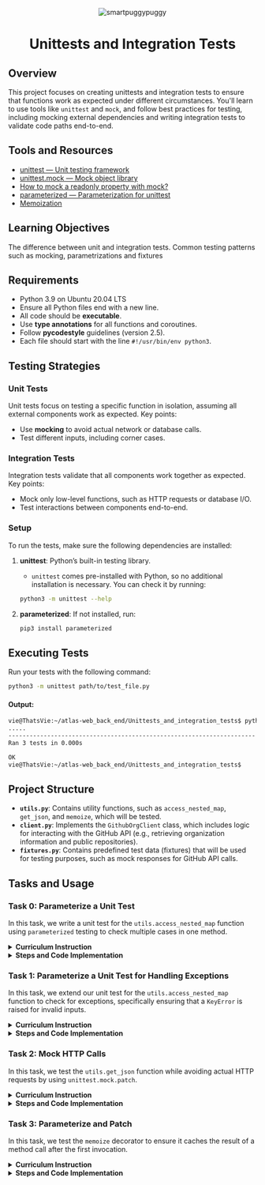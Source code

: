 <p align="center">
  <img src="https://github.com/user-attachments/assets/e42b6a69-0c9d-45c8-85f1-64f399f1d0b1" alt="smartpuggypuggy" />
</p>

<h1 align="center">Unittests and Integration Tests</h1>


## Overview
This project focuses on creating unittests and integration tests to ensure that functions work as expected under different circumstances. You'll learn to use tools like `unittest` and `mock`, and follow best practices for testing, including mocking external dependencies and writing integration tests to validate code paths end-to-end.

## Tools and Resources
- [unittest — Unit testing framework](https://docs.python.org/3/library/unittest.html)
- [unittest.mock — Mock object library](https://docs.python.org/3/library/unittest.mock.html)
- [How to mock a readonly property with mock?](https://stackoverflow.com/questions/11836436/how-to-mock-a-readonly-property-with-mock)
- [parameterized — Parameterization for unittest](https://pypi.org/project/parameterized/)
- [Memoization](https://en.wikipedia.org/wiki/Memoization)

## Learning Objectives

The difference between unit and integration tests.
Common testing patterns such as mocking, parametrizations and fixtures

  

## Requirements
- Python 3.9 on Ubuntu 20.04 LTS
- Ensure all Python files end with a new line.
- All code should be **executable**.
- Use **type annotations** for all functions and coroutines.
- Follow **pycodestyle** guidelines (version 2.5).
- Each file should start with the line `#!/usr/bin/env python3`.


## Testing Strategies

### Unit Tests
Unit tests focus on testing a specific function in isolation, assuming all external components work as expected. Key points:
- Use **mocking** to avoid actual network or database calls.
- Test different inputs, including corner cases.

### Integration Tests
Integration tests validate that all components work together as expected. Key points:
- Mock only low-level functions, such as HTTP requests or database I/O.
- Test interactions between components end-to-end.

### Setup

To run the tests, make sure the following dependencies are installed:

1. **unittest**: Python’s built-in testing library.
   - `unittest` comes pre-installed with Python, so no additional installation is necessary. You can check it by running:
   ```bash
   python3 -m unittest --help
   ```

2. **parameterized**: If not installed, run:
   ```bash
   pip3 install parameterized
   ```

## Executing Tests
Run your tests with the following command:
```bash
python3 -m unittest path/to/test_file.py
```
####  Output:
```bash
vie@ThatsVie:~/atlas-web_back_end/Unittests_and_integration_tests$ python3 -m unittest test_utils.py
.....
----------------------------------------------------------------------
Ran 3 tests in 0.000s

OK
vie@ThatsVie:~/atlas-web_back_end/Unittests_and_integration_tests$
```


## Project Structure
- **`utils.py`**: Contains utility functions, such as `access_nested_map`, `get_json`, and `memoize`, which will be tested.
- **`client.py`**: Implements the `GithubOrgClient` class, which includes logic for interacting with the GitHub API (e.g., retrieving organization information and public repositories).
- **`fixtures.py`**: Contains predefined test data (fixtures) that will be used for testing purposes, such as mock responses for GitHub API calls.


## Tasks and Usage

### Task 0: Parameterize a Unit Test

In this task, we write a unit test for the `utils.access_nested_map` function using `parameterized` testing to check multiple cases in one method.

<details>
  <summary><strong>Curriculum Instruction</strong></summary>

Familiarize yourself with the `utils.access_nested_map` function and understand its purpose. Play with it in the Python console to make sure you understand.

In this task you will write the first unit test for `utils.access_nested_map`.

- Create a `TestAccessNestedMap` class that inherits from `unittest.TestCase`.
- Implement the `TestAccessNestedMap.test_access_nested_map` method to test that the method returns what it is supposed to.
- Decorate the method with `@parameterized.expand` to test the function for the following inputs:
  - `nested_map={"a": 1}, path=("a",)`
  - `nested_map={"a": {"b": 2}}, path=("a",)`
  - `nested_map={"a": {"b": 2}}, path=("a", "b")`
- For each of these inputs, test with `assertEqual` that the function returns the expected result.
- The body of the test method should not be longer than 2 lines.

</details>

<details>
  <summary><strong>Steps and Code Implementation</strong></summary>

### Steps:

1. **Understand the Function**: `utils.access_nested_map` retrieves values from a nested dictionary using a sequence of keys (path).
   - Example: 
     ```python
     nested_map = {"a": {"b": 2}}
     path = ("a", "b")
     result = access_nested_map(nested_map, path)
     print(result)  # Output: 2
     ```

2. **Create the Test Class**: Define a `TestAccessNestedMap` class that inherits from `unittest.TestCase`.

3. **Use Parameterized Testing**: Apply the `@parameterized.expand` decorator to test multiple inputs.

4. **Test Cases**: 
   - **Case 1**: `nested_map={"a": 1}, path=("a",)` — Expected result: `1`
   - **Case 2**: `nested_map={"a": {"b": 2}}, path=("a",)` — Expected result: `{"b": 2}`
   - **Case 3**: `nested_map={"a": {"b": 2}}, path=("a", "b")` — Expected result: `2`

5. **Test Method**: Use `assertEqual` to verify the expected results.

#### Code:
```python
#!/usr/bin/env python3
'''
Unit tests for the access_nested_map function from the utils module.
'''

import unittest
from parameterized import parameterized
from utils import access_nested_map


class TestAccessNestedMap(unittest.TestCase):
    '''Test cases for access_nested_map'''

    @parameterized.expand([
        ({"a": 1}, ("a",), 1),
        ({"a": {"b": 2}}, ("a",), {"b": 2}),
        ({"a": {"b": 2}}, ("a", "b"), 2),
    ])
    def test_access_nested_map(self, nested_map, path, expected):
        '''
        Test access_nested_map with various nested dictionaries and paths.
        '''
        self.assertEqual(access_nested_map(nested_map, path), expected)


if __name__ == "__main__":
    unittest.main()
```

#### Issue Encountered:
When running the tests, the following error occurred:
```
ModuleNotFoundError: No module named 'parameterized'
```

#### Solution:
To resolve this issue, the `parameterized` module was installed using `pip3`:
```bash
pip3 install parameterized
```

Once installed, the test was rerun successfully using:
```bash
python3 -m unittest test_utils.py
```

####  Output:
```bash
vie@ThatsVie:~/pug/atlas-web_back_end/Unittests_and_integration_tests$ python3 -m unittest test_utils.py
.....
----------------------------------------------------------------------
Ran 3 tests in 0.000s

OK
```
</details>

### Task 1: Parameterize a Unit Test for Handling Exceptions

In this task, we extend our unit test for the `utils.access_nested_map` function to check for exceptions, specifically ensuring that a `KeyError` is raised for invalid inputs.

<details>
  <summary><strong>Curriculum Instruction</strong></summary>

Implement `TestAccessNestedMap.test_access_nested_map_exception`. Use the `assertRaises` context manager to test that a `KeyError` is raised for the following inputs (use `@parameterized.expand`):

- `nested_map={}, path=("a",)`
- `nested_map={"a": 1}, path=("a", "b")`

Also, make sure that the exception message is as expected.

</details>

<details>
  <summary><strong>Steps and Code Implementation</strong></summary>

### Steps:

1. **Extend the Test Class**: Add a new method `test_access_nested_map_exception` in the `TestAccessNestedMap` class to handle cases where an exception is expected.
  
2. **Use the assertRaises Context Manager**: This will check if the correct exception (`KeyError`) is raised for invalid inputs.

3. **Use Parameterized Testing**: Apply the `@parameterized.expand` decorator to test multiple cases where a `KeyError` should be raised.

4. **Test Cases**:
   - **Case 1**: `nested_map={}, path=("a",)` — Expected to raise `KeyError("a")`.
   - **Case 2**: `nested_map={"a": 1}, path=("a", "b")` — Expected to raise `KeyError("b")`.

#### Code:
```python
#!/usr/bin/env python3
'''
Unit tests for the access_nested_map function from the utils module.
'''

import unittest
from parameterized import parameterized
from utils import access_nested_map


class TestAccessNestedMap(unittest.TestCase):
    '''Test cases for access_nested_map'''

    @parameterized.expand([
        ({"a": 1}, ("a",), 1),
        ({"a": {"b": 2}}, ("a",), {"b": 2}),
        ({"a": {"b": 2}}, ("a", "b"), 2),
    ])
    def test_access_nested_map(self, nested_map, path, expected):
        '''
        Test access_nested_map with various nested dictionaries and paths.
        '''
        self.assertEqual(access_nested_map(nested_map, path), expected)

    @parameterized.expand([
        ({}, ("a",), 'a'),
        ({"a": 1}, ("a", "b"), 'b'),
    ])
    def test_access_nested_map_exception(self, nested_map, path, expected_error):
        '''
        Test that KeyError is raised for invalid paths in access_nested_map.
        '''
        with self.assertRaises(KeyError) as context:
            access_nested_map(nested_map, path)
        self.assertEqual(str(context.exception), f"'{expected_error}'")


if __name__ == "__main__":
    unittest.main()
```

#### How to Run the Test:
```bash
python3 -m unittest test_utils.py
```

####  Output:
```bash
vie@ThatsVie:~/pug/atlas-web_back_end/Unittests_and_integration_tests$ python3 -m unittest test_utils.py
.....
----------------------------------------------------------------------
Ran 5 tests in 0.000s

OK
```

</details>

### Task 2: Mock HTTP Calls

In this task, we test the `utils.get_json` function while avoiding actual HTTP requests by using `unittest.mock.patch`.

<details>
  <summary><strong>Curriculum Instruction</strong></summary>

Familiarize yourself with the `utils.get_json` function.

Define the `TestGetJson(unittest.TestCase)` class and implement the `TestGetJson.test_get_json` method to test that `utils.get_json` returns the expected result.

We don’t want to make any actual external HTTP calls. Use `unittest.mock.patch` to patch `requests.get`. Make sure it returns a `Mock` object with a `json` method that returns `test_payload` which you parametrize alongside the `test_url` that you will pass to `get_json` with the following inputs:

- `test_url="http://example.com"`, `test_payload={"payload": True}`
- `test_url="http://holberton.io"`, `test_payload={"payload": False}`

Test that the mocked `get` method was called exactly once (per input) with `test_url` as an argument.

Test that the output of `get_json` is equal to `test_payload`.

</details>

<details>
  <summary><strong>Steps and Code Implementation</strong></summary>

### Steps:

1. **Patch the `requests.get` Method**: Instead of making an actual HTTP call, patch `requests.get` to return a mock response object.

2. **Mock the Response**: Create a mock response object with a `json` method that returns the test payload.

3. **Use Parameterized Inputs**: Test different URLs and payloads by using `@parameterized.expand`.

4. **Test Case Assertions**:
   - Check that `requests.get` was called exactly once with the correct `test_url`.
   - Ensure that the return value of `get_json` matches the expected `test_payload`.

#### Example Code:
```python
#!/usr/bin/env python3
'''
Unit tests for the utils module.
'''

import unittest
from unittest.mock import patch, Mock
from parameterized import parameterized
from utils import get_json


class TestGetJson(unittest.TestCase):
    '''Test cases for get_json'''

    @parameterized.expand([
        ("http://example.com", {"payload": True}),
        ("http://holberton.io", {"payload": False}),
    ])
    @patch('utils.requests.get')
    def test_get_json(self, test_url, test_payload, mock_get):
        '''
        Test that get_json returns the expected result
        and makes a single HTTP call.
        '''
        # Mock response object with a json method
        mock_response = Mock()
        mock_response.json.return_value = test_payload

        # Set mock to return mock response
        mock_get.return_value = mock_response

        result = get_json(test_url)
        self.assertEqual(result, test_payload)

        # Check that requests.get was called once with the correct URL
        mock_get.assert_called_once_with(test_url)


if __name__ == "__main__":
    unittest.main()
```

### How to Run the Test:
```bash
python3 -m unittest test_utils.py
```

#### Output:
```bash
vie@ThatsVie:~/pug/atlas-web_back_end/Unittests_and_integration_tests$ python3 -m unittest test_utils.py
.......
----------------------------------------------------------------------
Ran 7 tests in 0.001s

OK
```

</details>

### Task 3: Parameterize and Patch

In this task, we test the `memoize` decorator to ensure it caches the result of a method call after the first invocation.

<details>
  <summary><strong>Curriculum Instruction</strong></summary>

Read about memoization and familiarize yourself with the `utils.memoize` decorator.

Implement the `TestMemoize(unittest.TestCase)` class with a `test_memoize` method.

Inside `test_memoize`, define the following class:

```python
class TestClass:

    def a_method(self):
        return 42

    @memoize
    def a_property(self):
        return self.a_method()
```

Use `unittest.mock.patch` to mock `a_method`. Test that when calling `a_property` twice, the correct result is returned, but `a_method` is only called once using `assert_called_once`.

</details>

<details>
  <summary><strong>Steps and Code Implementation</strong></summary>

### Steps:

1. **Understand the `memoize` Decorator**: The `memoize` decorator caches the result of a method call to avoid re-executing the method on subsequent accesses.
  
2. **Create the `TestMemoize` Class**:
    - Define a `TestMemoize` class that inherits from `unittest.TestCase`.
    - Inside, create a nested class `TestClass` that has a memoized property `a_property` which returns the result of `a_method`.

3. **Mock `a_method`**: Use `patch.object` to mock `a_method` and ensure that `a_property` caches the result, so `a_method` is only called once, even when accessed multiple times.

4. **Assertions**:
    - Ensure the result of calling `a_property` is correct.
    - Ensure that `a_method` is only called once using `assert_called_once`.

### Example Code:

```python
#!/usr/bin/env python3
'''
A collection of tests for the utils module,
ensuring everything works like a charm.
'''

import unittest
from unittest.mock import patch, Mock
from parameterized import parameterized
from utils import access_nested_map, get_json, memoize


class TestAccessNestedMap(unittest.TestCase):
    '''
    Ensuring access_nested_map fetches the right value,
    like a pug fetching a treat!
    '''

    @parameterized.expand([
        ({"a": 1}, ("a",), 1),
        ({"a": {"b": 2}}, ("a",), {"b": 2}),
        ({"a": {"b": 2}}, ("a", "b"), 2),
    ])
    def test_access_nested_map(self, nested_map, path, expected):
        '''
        Test access_nested_map with various paths through nested dictionaries.
        Think of it like a pug navigating through a maze of treats.
        '''
        self.assertEqual(access_nested_map(nested_map, path), expected)

    @parameterized.expand([
        ({}, ("a",), 'a'),
        ({"a": 1}, ("a", "b"), 'b'),
    ])
    def test_access_nested_map_exception(self, nested_map, path,
                                         expected_error):
        '''
        Test that KeyError is raised for invalid paths in access_nested_map.
        Like a pug looking for a treat that’s not there.
        '''
        with self.assertRaises(KeyError) as context:
            access_nested_map(nested_map, path)
        self.assertEqual(str(context.exception), f"'{expected_error}'")


class TestGetJson(unittest.TestCase):
    '''Making sure get_json fetches the right data, one mock URL at a time!'''

    @parameterized.expand([
        ("http://example.com", {"payload": True}),
        ("http://holberton.io", {"payload": False}),
    ])
    @patch('utils.requests.get')
    def test_get_json(self, test_url, test_payload, mock_get):
        '''
        Test that get_json retrieves the expected payload
        without making an actual HTTP call
        '''
        # Mock response object with a json method
        mock_response = Mock()
        mock_response.json.return_value = test_payload

        # Set mock to return mock response
        mock_get.return_value = mock_response

        result = get_json(test_url)
        self.assertEqual(result, test_payload)

        # Ensure that requests.get was called once with the correct URL
        mock_get.assert_called_once_with(test_url)


class TestMemoize(unittest.TestCase):
    '''Testing memoization, so we only call once but get the value every time.
    Like a pug who only needs one sniff to remember its home!'''

    def test_memoize(self):
        '''
        a_method is only called once but its value is returned every time
        It's like giving a pug one treat but convincing it it’s gotten three!
        '''

        class TestClass:
            '''Test class with a memoized property'''

            def a_method(self):
                '''Method to be memoized'''
                return 42

            @memoize
            def a_property(self):
                '''Memoized property'''
                return self.a_method()

        with patch.object(
            TestClass, 'a_method', return_value=42
        ) as mock_method:
            test_obj = TestClass()

            # Access a_property twice
            result_1 = test_obj.a_property
            result_2 = test_obj.a_property

            # Assert results are correct
            self.assertEqual(result_1, 42)
            self.assertEqual(result_2, 42)

            # a_method is called only once
            mock_method.assert_called_once()


if __name__ == "__main__":
    unittest.main()

```

### How to Run the Test:
```bash
python3 -m unittest test_utils.py
```

#### Output:
```bash
vie@ThatsVie:~/pug/atlas-web_back_end/Unittests_and_integration_tests$ python3 -m unittest test_utils.py
........
----------------------------------------------------------------------
Ran 8 tests in 0.003s

OK
```

</details>
